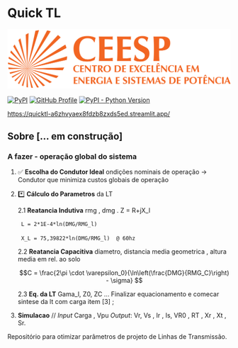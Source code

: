 # Quick TL 

![Logo](assets/logo_ceespufsm.png)

[![PyPI](https://img.shields.io/badge/PyPI-3775A9?logo=pypi&logoColor=fff)](#)
[![GitHub Profile](https://img.shields.io/badge/GitHub-bernardogoltz-181717?style=flat&logo=github)](https://github.com/bernardogoltz) 
[![PyPI - Python Version](https://img.shields.io/pypi/pyversions/dash.svg?color=dark-green)](https://pypi.org/project/dash/)


https://quicktl-a6zhvyaex8fdzb8zxds5ed.streamlit.app/
## Sobre [... em construção]
 
### A fazer - operação global do sistema
1. ✅ **Escolha do Condutor Ideal** ondições nominais de operação -> Condutor que minimiza custos globais de operação

2. *️⃣ **Cálculo do Parametros** da LT
   
  
   2.1 **Reatancia Indutiva** 
   rmg , dmg . Z = R+jX_l
    
        L = 2*1E-4*ln(DMG/RMG_l) 

        X_L = 75,39822*ln(DMG/RMG_l)  @ 60hz
    2.2 **Reatancia Capacitiva** diametro, distancia media geometrica , altura media em rel. ao solo

    $$C = \frac{2\pi \cdot \varepsilon_0}{\ln\left(\frac{DMG}{RMG_C}\right) - \sigma} $$

     2.3 **Eq. da LT** Gama_l, Z0, ZC ... Finalizar equacionamento e comecar sintese da lt com carga item [3] ; 

3. **Simulacao** // *Input* Carga , Vpu *Output*: Vr, Vs , Ir , Is, VR0 , RT , Xr , Xt , Sr. 




Repositório para otimizar parâmetros de projeto de Linhas de Transmissão. 
